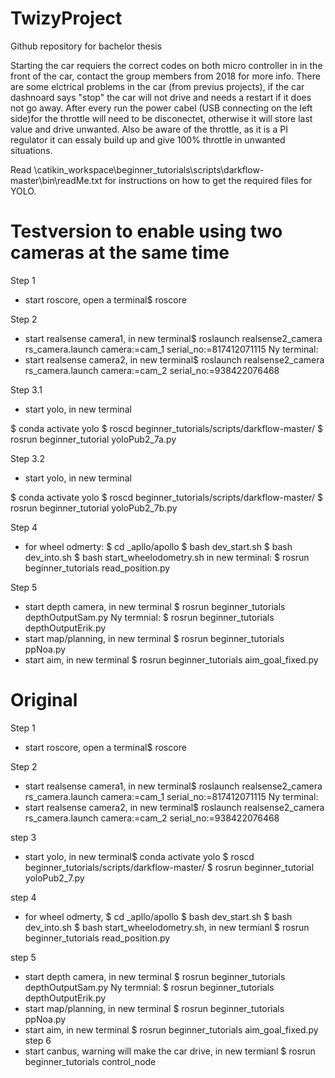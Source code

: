 # TwizyProject
Github repository for bachelor thesis

Starting the car requiers the correct codes on both micro controller in in the front of the car,
contact the group members from 2018 for more info. There are some elctrical problems in the car 
(from previus projects), if the car dashnoard says "stop" the car will not drive and needs a restart 
if it does not go away. After every run the power cabel (USB connecting on the left side)for the
throttle will need to be disconectet, otherwise it will store last value and drive unwanted. 
Also be aware of the throttle, as it is a PI regulator it can essaly build up and give 100% 
throttle in unwanted situations. 

Read \catikin_workspace\beginner_tutorials\scripts\darkflow-master\bin\readMe.txt for instructions on how to get the required files for YOLO.

# Testversion to enable using two cameras at the same time
Step 1
  - start roscore, open a terminal$ roscore

Step 2 
  - start realsense camera1, in new terminal$ roslaunch realsense2_camera rs_camera.launch camera:=cam_1 serial_no:=817412071115
Ny terminal:
  - start realsense camera2, in new terminal$ roslaunch realsense2_camera rs_camera.launch camera:=cam_2 serial_no:=938422076468

Step 3.1
  - start yolo, in new terminal

$ conda activate yolo 
$ roscd beginner_tutorials/scripts/darkflow-master/ 
$ rosrun beginner_tutorial yoloPub2_7a.py 
  
Step 3.2

  - start yolo, in new terminal
  
  $ conda activate yolo 
  $ roscd beginner_tutorials/scripts/darkflow-master/ 
  $ rosrun beginner_tutorial yoloPub2_7b.py

Step 4
- for wheel odmerty: 
$ cd _apllo/apollo 
$ bash dev_start.sh 
$ bash dev_into.sh 
$ bash start_wheelodometry.sh 
in new terminal: 
$ rosrun beginner_tutorials read_position.py

Step 5
  - start depth camera, in new terminal $ rosrun beginner_tutorials depthOutputSam.py
Ny termnial:
$ rosrun beginner_tutorials depthOutputErik.py       
  - start map/planning, in new terminal $ rosrun beginner_tutorials ppNoa.py
  - start aim, in new terminal $ rosrun beginner_tutorials aim_goal_fixed.py

# Original
Step 1
  - start roscore, open a terminal$ roscore
  
Step 2 
  - start realsense camera1, in new terminal$ roslaunch realsense2_camera rs_camera.launch camera:=cam_1 serial_no:=817412071115
Ny terminal:
  - start realsense camera2, in new terminal$ roslaunch realsense2_camera rs_camera.launch camera:=cam_2 serial_no:=938422076468
  
step 3

  - start yolo, in new terminal$ conda activate yolo $ roscd beginner_tutorials/scripts/darkflow-master/ $ rosrun beginner_tutorial yoloPub2_7.py

step 4
- for wheel odmerty, $ cd _apllo/apollo $ bash dev_start.sh $ bash dev_into.sh $ bash start_wheelodometry.sh, in new termianl $ rosrun beginner_tutorials read_position.py

step 5
  - start depth camera, in new terminal $ rosrun beginner_tutorials depthOutputSam.py
Ny termnial:
$ rosrun beginner_tutorials depthOutputErik.py       
  - start map/planning, in new terminal $ rosrun beginner_tutorials ppNoa.py
  - start aim, in new terminal $ rosrun beginner_tutorials aim_goal_fixed.py
step 6
  - start canbus, warning will make the car drive, in new termianl $ rosrun beginner_tutorials control_node
